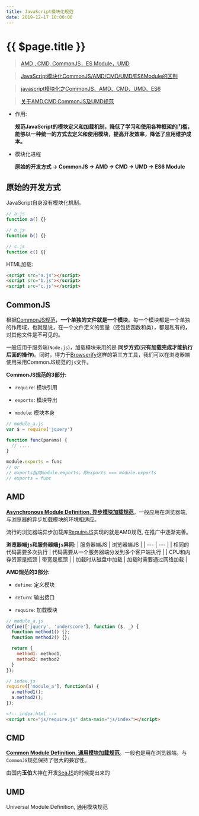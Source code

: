 ```yaml
---
title: JavaScript模块化规范
date: 2019-12-17 10:00:00
---
```


# {{ $page.title }}

> [AMD , CMD, CommonJS，ES Module，UMD](https://juejin.im/post/5b7d2f45e51d4538826f4c28)

> [JavaScript模块化CommonJS/AMD/CMD/UMD/ES6Module的区别](https://www.cnblogs.com/weiqinl/p/9940549.html)

> [javascript模块化之CommonJS、AMD、CMD、UMD、ES6](http://www.kancloud.cn:8080/chandler/web_technology/387254)

> [关于AMD,CMD,CommonJS及UMD规范](http://blog.gejiawen.com/2015/11/03/what-is-amd-cmd-commonjs-umd/)

- 作用:

  **规范JavaScript的模块定义和加载机制，降低了学习和使用各种框架的门槛，能够以一种统一的方式去定义和使用模块，提高开发效率，降低了应用维护成本。**

- 模块化进程

  **原始的开发方式 -> CommonJS -> AMD -> CMD -> UMD -> ES6 Module**

## 原始的开发方式

JavaScript自身没有模块化机制。

``` js
// a.js
function a() {}

// b.js
function b() {}

// c.js
function c() {}
```

HTML加载:

``` html
<script src="a.js"></script>
<script src="b.js"></script>
<script src="c.js"></script>
```

## CommonJS

根据[CommonJS规范](http://javascript.ruanyifeng.com/nodejs/module.html)，**一个单独的文件就是一个模块**。每一个模块都是一个单独的作用域，也就是说，在一个文件定义的变量（还包括函数和类），都是私有的，对其他文件是不可见的。

一般应用于服务端(`Node.js`)，加载模块采用的是 **同步方式(只有加载完成才能执行后面的操作)**。同时，得力于[Browserify](https://github.com/substack/node-browserify)这样的第三方工具，我们可以在浏览器端使用采用CommonJS规范的`js`文件。

__CommonJS规范的3部分:__

- `require`: 模块引用

- `exports`: 模块导出

- `module`: 模块本身

``` js
// module_a.js
var $ = require('jquery')

function func(params) {
  // ....
}

module.exports = func
// or
// exports指向module.exports，即exports === module.exports
// exports = func
```

## AMD

[**Asynchronous Module Definition, 异步模块加载规范**](https://github.com/amdjs/amdjs-api/wiki/AMD-(中文版))。一般应用在浏览器端, 与浏览器的异步加载模块的环境相适应。

流行的浏览器端异步加载库[RequireJS](https://requirejs.org)实现的就是AMD规范, 在推广中逐渐完善。

__浏览器端`js`和服务器端`js`异同:__
| 服务器端JS | 浏览器端JS |
| --- | --- |
| 相同的代码需要多次执行 | 代码需要从一个服务器端分发到多个客户端执行 |
| CPU和内存资源是瓶颈 | 带宽是瓶颈 |
| 加载时从磁盘中加载 | 加载时需要通过网络加载 |

__AMD规范的3部分:__

- `define`: 定义模块

- `return`: 输出接口

- `require`: 加载模块

``` js
// module_a.js
define(['jquery', 'underscore'], function ($, _) {
  function method1() {};
  function method2() {};

  return {
    method1: method1,
    method2: method2
  }
});

// index.js
require(['module_a'], function(a) {
  a.method1();
  a.method2();
});
```

``` html
<!-- index.html -->
<script src="js/require.js" data-main="js/index"></script>
```

## CMD

[**Common Module Definition, 通用模块加载规范**](https://github.com/seajs/seajs/issues/242)。一般也是用在浏览器端。与`CommonJS`规范保持了很大的兼容性。

由国内**玉伯**大神在开发[SeaJS](https://seajs.github.io/seajs/docs/#docs)的时候提出来的

## UMD

Universal Module Definition, 通用模块规范
